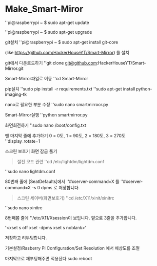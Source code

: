 # Make_Smart-Miror

'<addr>'pi@raspberrypi ~ $ sudo apt-get update


'<addr>'pi@raspberrypi ~ $ sudo apt-get upgrade

git설치
'<addr>'pi@raspberrypi ~ $ sudo apt-get install git-core

(like https://github.com/HackerHouseYT/Smart-Mirror) 를 설치

git에서 다운로드하기
'<addr>'git clone git@github.com:HackerHouseYT/Smart-Mirror.git

Smart-Mirror파일로 이동
'<addr>'cd Smart-Mirror

pip설치
'<addr>'sudo pip install -r requirements.txt
'<addr>'sudo apt-get install python-imaging-tk

nano로 필요한 부분 수정
'<addr>'sudo nano smartmirroor.py

Smart-Mirror실행
'<addr>'python smartmirror.py

화면회전하기
'<addr>'sudo nano /boot/config.txt

맨 마지막 줄에 추가하기 0 = 0도, 1 = 90도, 2 = 180도, 3 = 270도
'<addr>'display_rotate=1

스크린 보호기 화면 잠금 풀기

>절전 모드 관련
'<addr>'cd /etc/lightdm/lightdm.conf

'<addr>'sudo nano lightdm.conf

80번째 줄에 [SeatDefaults]에서
'<addr>'#xserver-command=X 를
'<addr>'#xserver-command=X -s 0 dpms
로 저장합니다.

>스크린 세이버(화면보호기)
'<addr>'cd /etc/X11/xinit/xinitrc

'<addr>'sudo nano xinitrc

8번째쯤 줄에  '<addr>'/etc/X11/Xsession이 보입니다.
밑으로 3줄을 추가합니다.

'<xset s off
xset -dpms
xset s noblank>'

저장하고 리부팅합니다.

기본설정/Rasberry Pi Configuration/Set Resolution 에서 해상도를 조절

마지막으로 재부팅해주면 적용된다
sudo reboot

